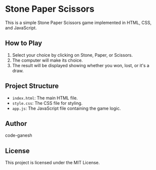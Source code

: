 # Stone Paper Scissors

This is a simple Stone Paper Scissors game implemented in HTML, CSS, and JavaScript.

## How to Play

1. Select your choice by clicking on Stone, Paper, or Scissors.
2. The computer will make its choice.
3. The result will be displayed showing whether you won, lost, or it's a draw.

## Project Structure

- `index.html`: The main HTML file.
- `style.css`: The CSS file for styling.
- `app.js`: The JavaScript file containing the game logic.

## Author

code-ganesh

## License

This project is licensed under the MIT License.
